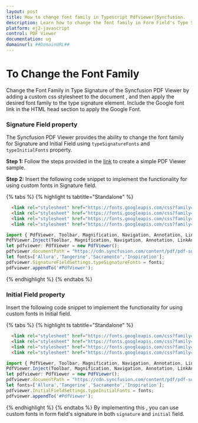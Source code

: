 ```yaml
---
layout: post
title: How to change font family in Typescript Pdfviewer|Syncfusion.
description: Learn how to change the font family in Form Field's Type Signature in Syncfusion Javascript Pdfviewer component of Syncfusion Essential JS 2 and more.
platform: ej2-javascript
control: PDF Viewer
documentation: ug
domainurl: ##DomainURL##
---
```


# To Change the Font Family 
Change the Font Family in Type Signature of the Syncfusion PDF Viewer by adding a custom css stylesheet to the document , and then apply the desired font family to the type signature element. Include the Google font link in the HTML head section to apply the Google Font.

### Signature Field property
The Syncfusion PDF Viewer provides the ability to change the font family for Signature and Initial Field using `typeSignatureFonts` and `typeInitialFonts` property.

**Step 1:** Follow the steps provided in the [link](https://ej2.syncfusion.com/documentation/pdfviewer/getting-started) to create a simple PDF Viewer sample.

**Step 2:** Insert the following code snippet to implement the functionality for using custom fonts in Signature field.

{% tabs %}
{% highlight ts tabtitle="Standalone" %}

```html
  <link rel="stylesheet" href="https://fonts.googleapis.com/css?family=Allura" >
  <link rel="stylesheet" href="https://fonts.googleapis.com/css?family=Tangerine">
  <link rel="stylesheet" href="https://fonts.googleapis.com/css?family=Sacramento">
  <link rel="stylesheet" href="https://fonts.googleapis.com/css?family=Inspiration">
```

```ts
import { PdfViewer, Toolbar, Magnification, Navigation, Annotation, LinkAnnotation, ThumbnailView, BookmarkView, TextSelection, TextSearch, FormFields, FormDesigner, PageOrganizer} from '@syncfusion/ej2-pdfviewer';
PdfViewer.Inject(Toolbar, Magnification, Navigation, Annotation, LinkAnnotation, ThumbnailView, BookmarkView, TextSelection, TextSearch, FormFields, FormDesigner, PageOrganizer);
let pdfviewer: PdfViewer = new PdfViewer();
pdfviewer.documentPath = "https://cdn.syncfusion.com/content/pdf/pdf-succinctly.pdf";
let fonts=['Allura','Tangerine','Sacramento','Inspiration'];
pdfviewer.SignatureFieldSettings.typeSignatureFonts = fonts;
pdfviewer.appendTo('#PdfViewer');
```

{% endhighlight %}
{% endtabs %}

### Initial Field property
Insert the following code snippet to implement the functionality for using custom fonts in Initial field.

{% tabs %}
{% highlight ts tabtitle="Standalone" %}

```html
  <link rel="stylesheet" href="https://fonts.googleapis.com/css?family=Allura" >
  <link rel="stylesheet" href="https://fonts.googleapis.com/css?family=Tangerine">
  <link rel="stylesheet" href="https://fonts.googleapis.com/css?family=Sacramento">
  <link rel="stylesheet" href="https://fonts.googleapis.com/css?family=Inspiration">
```

```ts
import { PdfViewer, Toolbar, Magnification, Navigation, Annotation, LinkAnnotation, ThumbnailView, BookmarkView, TextSelection, TextSearch, FormFields, FormDesigner, PageOrganizer} from '@syncfusion/ej2-pdfviewer';
PdfViewer.Inject(Toolbar, Magnification, Navigation, Annotation, LinkAnnotation, ThumbnailView, BookmarkView, TextSelection, TextSearch, FormFields, FormDesigner, PageOrganizer);
let pdfviewer: PdfViewer = new PdfViewer();
pdfviewer.documentPath = "https://cdn.syncfusion.com/content/pdf/pdf-succinctly.pdf";
let fonts=['Allura','Tangerine','Sacramento','Inspiration'];
pdfviewer.InitialFieldSettings.typeInitialFonts = fonts;
pdfviewer.appendTo('#PdfViewer');
```

{% endhighlight %}
{% endtabs %}
By implementing this , you can use custom fonts in form field's signature in both `signature` and `initial` field.
